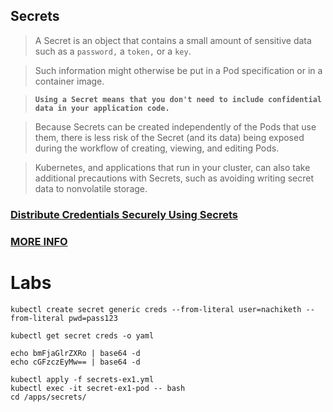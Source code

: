 ## Secrets

> A Secret is an object that contains a small amount of sensitive data such as a `password,` a `token,` or a `key`. 

> Such information might otherwise be put in a Pod specification or in a container image. 

> **`Using a Secret means that you don't need to include confidential data in your application code.`**

> Because Secrets can be created independently of the Pods that use them, there is less risk of the Secret (and its data) being exposed during the workflow of creating, viewing, and editing Pods. 

> Kubernetes, and applications that run in your cluster, can also take additional precautions with Secrets, such as avoiding writing secret data to nonvolatile storage.

### [Distribute Credentials Securely Using Secrets](https://kubernetes.io/docs/tasks/inject-data-application/distribute-credentials-secure/)

### [MORE INFO](https://kubernetes.io/docs/concepts/configuration/secret/)

# Labs

```
kubectl create secret generic creds --from-literal user=nachiketh --from-literal pwd=pass123

kubectl get secret creds -o yaml

echo bmFjaGlrZXRo | base64 -d
echo cGFzczEyMw== | base64 -d

kubectl apply -f secrets-ex1.yml
kubectl exec -it secret-ex1-pod -- bash
cd /apps/secrets/

```